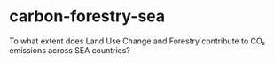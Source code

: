 # carbon-forestry-sea
To what extent does Land Use Change and Forestry contribute to CO₂ emissions across SEA countries? 

